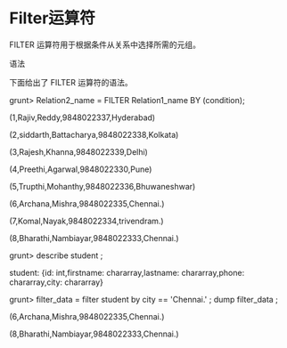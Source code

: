 # Filter运算符

FILTER 运算符用于根据条件从关系中选择所需的元组。

语法

下面给出了 FILTER 运算符的语法。

grunt&gt; Relation2\_name = FILTER Relation1\_name BY \(condition\);

\(1,Rajiv,Reddy,9848022337,Hyderabad\)

\(2,siddarth,Battacharya,9848022338,Kolkata\)

\(3,Rajesh,Khanna,9848022339,Delhi\)

\(4,Preethi,Agarwal,9848022330,Pune\)

\(5,Trupthi,Mohanthy,9848022336,Bhuwaneshwar\)

\(6,Archana,Mishra,9848022335,Chennai.\)

\(7,Komal,Nayak,9848022334,trivendram.\)

\(8,Bharathi,Nambiayar,9848022333,Chennai.\)

grunt&gt; describe student ;

student: {id: int,firstname: chararray,lastname: chararray,phone: chararray,city: chararray}

grunt&gt; filter\_data = filter student by city == 'Chennai.' ; dump filter\_data ;

\(6,Archana,Mishra,9848022335,Chennai.\)

\(8,Bharathi,Nambiayar,9848022333,Chennai.\)





